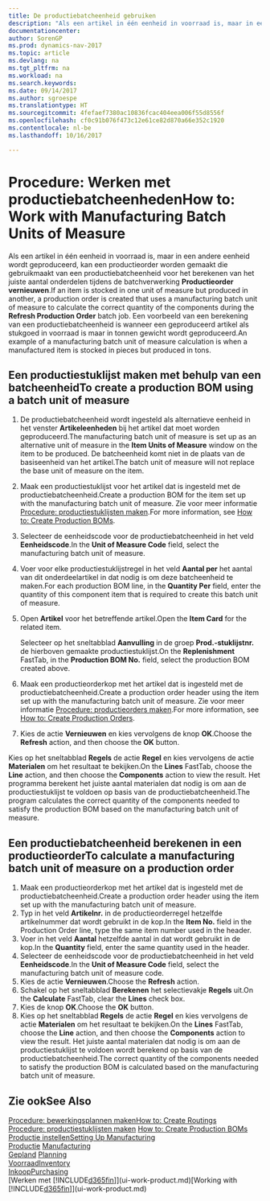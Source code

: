 ```yaml
---
title: De productiebatcheenheid gebruiken
description: "Als een artikel in één eenheid in voorraad is, maar in een andere eenheid wordt geproduceerd, moet de productieorder gebruikmaken van een productiebatcheenheid voor het berekenen van het juiste aantal onderdelen. Een voorbeeld van een berekening van een productiebatcheenheid is wanneer een geproduceerd artikel als stukgoed in voorraad is maar in tonnen gewicht wordt geproduceerd."
documentationcenter: 
author: SorenGP
ms.prod: dynamics-nav-2017
ms.topic: article
ms.devlang: na
ms.tgt_pltfrm: na
ms.workload: na
ms.search.keywords: 
ms.date: 09/14/2017
ms.author: sgroespe
ms.translationtype: HT
ms.sourcegitcommit: 4fefaef7380ac10836fcac404eea006f55d8556f
ms.openlocfilehash: cf0c91b076f473c12e61ce82d870a66e352c1920
ms.contentlocale: nl-be
ms.lasthandoff: 10/16/2017

---
```

# <a name="how-to-work-with-manufacturing-batch-units-of-measure"></a><span data-ttu-id="67689-104">Procedure: Werken met productiebatcheenheden</span><span class="sxs-lookup"><span data-stu-id="67689-104">How to: Work with Manufacturing Batch Units of Measure</span></span>
<span data-ttu-id="67689-105">Als een artikel in één eenheid in voorraad is, maar in een andere eenheid wordt geproduceerd, kan een productieorder worden gemaakt die gebruikmaakt van een productiebatcheenheid voor het berekenen van het juiste aantal onderdelen tijdens de batchverwerking **Productieorder vernieuwen**.</span><span class="sxs-lookup"><span data-stu-id="67689-105">If an item is stocked in one unit of measure but produced in another, a production order is created that uses a manufacturing batch unit of measure to calculate the correct quantity of the components during the **Refresh Production Order** batch job.</span></span> <span data-ttu-id="67689-106">Een voorbeeld van een berekening van een productiebatcheenheid is wanneer een geproduceerd artikel als stukgoed in voorraad is maar in tonnen gewicht wordt geproduceerd.</span><span class="sxs-lookup"><span data-stu-id="67689-106">An example of a manufacturing batch unit of measure calculation is when a manufactured item is stocked in pieces but produced in tons.</span></span>  

## <a name="to-create-a-production-bom-using-a-batch-unit-of-measure"></a><span data-ttu-id="67689-107">Een productiestuklijst maken met behulp van een batcheenheid</span><span class="sxs-lookup"><span data-stu-id="67689-107">To create a production BOM using a batch unit of measure</span></span>  
1.  <span data-ttu-id="67689-108">De productiebatcheenheid wordt ingesteld als alternatieve eenheid in het venster **Artikeleenheden** bij het artikel dat moet worden geproduceerd.</span><span class="sxs-lookup"><span data-stu-id="67689-108">The manufacturing batch unit of measure is set up as an alternative unit of measure in the **Item Units of Measure** window on the item to be produced.</span></span> <span data-ttu-id="67689-109">De batcheenheid komt niet in de plaats van de basiseenheid van het artikel.</span><span class="sxs-lookup"><span data-stu-id="67689-109">The batch unit of measure will not replace the base unit of measure on the item.</span></span>  
2.  <span data-ttu-id="67689-110">Maak een productiestuklijst voor het artikel dat is ingesteld met de productiebatcheenheid.</span><span class="sxs-lookup"><span data-stu-id="67689-110">Create a production BOM for the item set up with the manufacturing batch unit of measure.</span></span> <span data-ttu-id="67689-111">Zie voor meer informatie [Procedure: productiestuklijsten maken](production-how-to-create-production-boms.md).</span><span class="sxs-lookup"><span data-stu-id="67689-111">For more information, see [How to: Create Production BOMs](production-how-to-create-production-boms.md).</span></span>  
3.  <span data-ttu-id="67689-112">Selecteer de eenheidscode voor de productiebatcheenheid in het veld **Eenheidscode**.</span><span class="sxs-lookup"><span data-stu-id="67689-112">In the **Unit of Measure Code** field, select the manufacturing batch unit of measure.</span></span>  
4.  <span data-ttu-id="67689-113">Voer voor elke productiestuklijstregel in het veld **Aantal per** het aantal van dit onderdeelartikel in dat nodig is om deze batcheenheid te maken.</span><span class="sxs-lookup"><span data-stu-id="67689-113">For each production BOM line, in the **Quantity Per** field, enter the quantity of this component item that is required to create this batch unit of measure.</span></span>  
5.  <span data-ttu-id="67689-114">Open **Artikel** voor het betreffende artikel.</span><span class="sxs-lookup"><span data-stu-id="67689-114">Open the **Item Card** for the related item.</span></span>  

    <span data-ttu-id="67689-115">Selecteer op het sneltabblad **Aanvulling** in de groep **Prod.-stuklijstnr.** de hierboven gemaakte productiestuklijst.</span><span class="sxs-lookup"><span data-stu-id="67689-115">On the **Replenishment** FastTab, in the **Production BOM No.** field, select the production BOM created above.</span></span>  
6.  <span data-ttu-id="67689-116">Maak een productieorderkop met het artikel dat is ingesteld met de productiebatcheenheid.</span><span class="sxs-lookup"><span data-stu-id="67689-116">Create a production order header using the item set up with the manufacturing batch unit of measure.</span></span> <span data-ttu-id="67689-117">Zie voor meer informatie [Procedure: productieorders maken](production-how-to-create-production-orders.md).</span><span class="sxs-lookup"><span data-stu-id="67689-117">For more information, see [How to: Create Production Orders](production-how-to-create-production-orders.md).</span></span>  
7.  <span data-ttu-id="67689-118">Kies de actie **Vernieuwen** en kies vervolgens de knop **OK**.</span><span class="sxs-lookup"><span data-stu-id="67689-118">Choose the **Refresh** action, and then choose  the **OK** button.</span></span>  

<span data-ttu-id="67689-119">Kies op het sneltabblad **Regels** de actie **Regel** en kies vervolgens de actie **Materialen** om het resultaat te bekijken.</span><span class="sxs-lookup"><span data-stu-id="67689-119">On the **Lines** FastTab, choose the **Line** action, and then choose the **Components** action to view the result.</span></span> <span data-ttu-id="67689-120">Het programma berekent het juiste aantal materialen dat nodig is om aan de productiestuklijst te voldoen op basis van de productiebatcheenheid.</span><span class="sxs-lookup"><span data-stu-id="67689-120">The program calculates the correct quantity of the components needed to satisfy the production BOM based on the manufacturing batch unit of measure.</span></span>  

## <a name="to-calculate-a-manufacturing-batch-unit-of-measure-on-a-production-order"></a><span data-ttu-id="67689-121">Een productiebatcheenheid berekenen in een productieorder</span><span class="sxs-lookup"><span data-stu-id="67689-121">To calculate a manufacturing batch unit of measure on a production order</span></span>  
1.  <span data-ttu-id="67689-122">Maak een productieorderkop met het artikel dat is ingesteld met de productiebatcheenheid.</span><span class="sxs-lookup"><span data-stu-id="67689-122">Create a production order header using the item set up with the manufacturing batch unit of measure.</span></span>  
2.  <span data-ttu-id="67689-123">Typ in het veld **Artikelnr.** in de productieorderregel hetzelfde artikelnummer dat wordt gebruikt in de kop.</span><span class="sxs-lookup"><span data-stu-id="67689-123">In the **Item No.** field in the Production Order line, type the same item number used in the header.</span></span>  
3.  <span data-ttu-id="67689-124">Voer in het veld **Aantal** hetzelfde aantal in dat wordt gebruikt in de kop.</span><span class="sxs-lookup"><span data-stu-id="67689-124">In the **Quantity** field, enter the same quantity used in the header.</span></span>  
4.  <span data-ttu-id="67689-125">Selecteer de eenheidscode voor de productiebatcheenheid in het veld **Eenheidscode**.</span><span class="sxs-lookup"><span data-stu-id="67689-125">In the **Unit of Measure Code** field, select the manufacturing batch unit of measure code.</span></span>  
5.  <span data-ttu-id="67689-126">Kies de actie **Vernieuwen**.</span><span class="sxs-lookup"><span data-stu-id="67689-126">Choose the **Refresh** action.</span></span>
6.  <span data-ttu-id="67689-127">Schakel op het sneltabblad **Berekenen** het selectievakje **Regels** uit.</span><span class="sxs-lookup"><span data-stu-id="67689-127">On the **Calculate** FastTab, clear the **Lines** check box.</span></span>  
7.  <span data-ttu-id="67689-128">Kies de knop **OK**.</span><span class="sxs-lookup"><span data-stu-id="67689-128">Choose the **OK** button.</span></span>  
8.  <span data-ttu-id="67689-129">Kies op het sneltabblad **Regels** de actie **Regel** en kies vervolgens de actie **Materialen** om het resultaat te bekijken.</span><span class="sxs-lookup"><span data-stu-id="67689-129">On the **Lines** FastTab, choose the **Line** action, and then choose the **Components** action to view the result.</span></span> <span data-ttu-id="67689-130">Het juiste aantal materialen dat nodig is om aan de productiestuklijst te voldoen wordt berekend op basis van de productiebatcheenheid.</span><span class="sxs-lookup"><span data-stu-id="67689-130">The correct quantity of the components needed to satisfy the production BOM is calculated based on the manufacturing batch unit of measure.</span></span>  

## <a name="see-also"></a><span data-ttu-id="67689-131">Zie ook</span><span class="sxs-lookup"><span data-stu-id="67689-131">See Also</span></span>  
[<span data-ttu-id="67689-132">Procedure: bewerkingsplannen maken</span><span class="sxs-lookup"><span data-stu-id="67689-132">How to: Create Routings</span></span>](production-how-to-create-routings.md)  
<span data-ttu-id="67689-133">[Procedure: productiestuklijsten maken](production-how-to-create-production-boms.md)   </span><span class="sxs-lookup"><span data-stu-id="67689-133">[How to: Create Production BOMs](production-how-to-create-production-boms.md)   </span></span>  
[<span data-ttu-id="67689-134">Productie instellen</span><span class="sxs-lookup"><span data-stu-id="67689-134">Setting Up Manufacturing</span></span>](production-configure-production-processes.md)  
<span data-ttu-id="67689-135">[Productie](production-manage-manufacturing.md)  </span><span class="sxs-lookup"><span data-stu-id="67689-135">[Manufacturing](production-manage-manufacturing.md)  </span></span>  
<span data-ttu-id="67689-136">[Gepland](production-planning.md) </span><span class="sxs-lookup"><span data-stu-id="67689-136">[Planning](production-planning.md) </span></span>  
[<span data-ttu-id="67689-137">Voorraad</span><span class="sxs-lookup"><span data-stu-id="67689-137">Inventory</span></span>](inventory-manage-inventory.md)  
[<span data-ttu-id="67689-138">Inkoop</span><span class="sxs-lookup"><span data-stu-id="67689-138">Purchasing</span></span>](purchasing-manage-purchasing.md)  
<span data-ttu-id="67689-139">[Werken met [!INCLUDE[d365fin](includes/d365fin_md.md)]](ui-work-product.md)</span><span class="sxs-lookup"><span data-stu-id="67689-139">[Working with [!INCLUDE[d365fin](includes/d365fin_md.md)]](ui-work-product.md)</span></span>  

